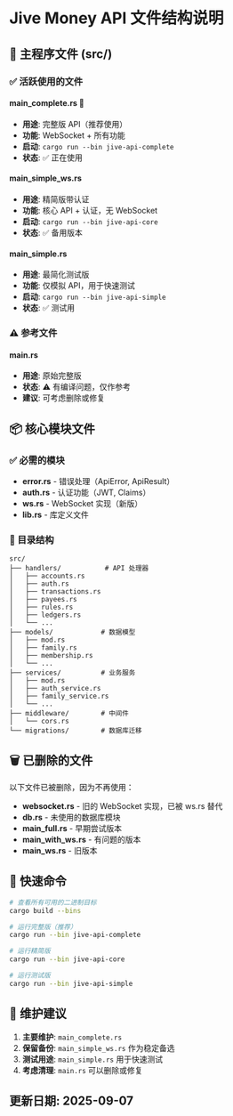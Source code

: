 # Jive Money API 文件结构说明

## 📁 主程序文件 (src/)

### ✅ 活跃使用的文件

#### **main_complete.rs** 🌟
- **用途**: 完整版 API（推荐使用）
- **功能**: WebSocket + 所有功能
- **启动**: `cargo run --bin jive-api-complete`
- **状态**: ✅ 正在使用

#### **main_simple_ws.rs**
- **用途**: 精简版带认证
- **功能**: 核心 API + 认证，无 WebSocket
- **启动**: `cargo run --bin jive-api-core`
- **状态**: ✅ 备用版本

#### **main_simple.rs**
- **用途**: 最简化测试版
- **功能**: 仅模拟 API，用于快速测试
- **启动**: `cargo run --bin jive-api-simple`
- **状态**: ✅ 测试用

### ⚠️ 参考文件

#### **main.rs**
- **用途**: 原始完整版
- **状态**: ⚠️ 有编译问题，仅作参考
- **建议**: 可考虑删除或修复

## 📦 核心模块文件

### ✅ 必需的模块

- **error.rs** - 错误处理（ApiError, ApiResult）
- **auth.rs** - 认证功能（JWT, Claims）
- **ws.rs** - WebSocket 实现（新版）
- **lib.rs** - 库定义文件

### 📂 目录结构

```
src/
├── handlers/           # API 处理器
│   ├── accounts.rs
│   ├── auth.rs
│   ├── transactions.rs
│   ├── payees.rs
│   ├── rules.rs
│   ├── ledgers.rs
│   └── ...
├── models/            # 数据模型
│   ├── mod.rs
│   ├── family.rs
│   ├── membership.rs
│   └── ...
├── services/          # 业务服务
│   ├── mod.rs
│   ├── auth_service.rs
│   ├── family_service.rs
│   └── ...
├── middleware/        # 中间件
│   └── cors.rs
└── migrations/        # 数据库迁移

```

## 🗑️ 已删除的文件

以下文件已被删除，因为不再使用：

- **websocket.rs** - 旧的 WebSocket 实现，已被 ws.rs 替代
- **db.rs** - 未使用的数据库模块
- **main_full.rs** - 早期尝试版本
- **main_with_ws.rs** - 有问题的版本
- **main_ws.rs** - 旧版本

## 🚀 快速命令

```bash
# 查看所有可用的二进制目标
cargo build --bins

# 运行完整版（推荐）
cargo run --bin jive-api-complete

# 运行精简版
cargo run --bin jive-api-core

# 运行测试版
cargo run --bin jive-api-simple
```

## 📝 维护建议

1. **主要维护**: `main_complete.rs`
2. **保留备份**: `main_simple_ws.rs` 作为稳定备选
3. **测试用途**: `main_simple.rs` 用于快速测试
4. **考虑清理**: `main.rs` 可以删除或修复

## 更新日期: 2025-09-07